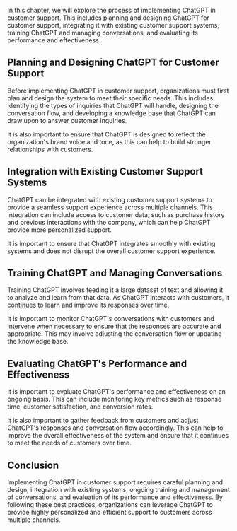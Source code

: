 

In this chapter, we will explore the process of implementing ChatGPT in customer support. This includes planning and designing ChatGPT for customer support, integrating it with existing customer support systems, training ChatGPT and managing conversations, and evaluating its performance and effectiveness.

Planning and Designing ChatGPT for Customer Support
---------------------------------------------------

Before implementing ChatGPT in customer support, organizations must first plan and design the system to meet their specific needs. This includes identifying the types of inquiries that ChatGPT will handle, designing the conversation flow, and developing a knowledge base that ChatGPT can draw upon to answer customer inquiries.

It is also important to ensure that ChatGPT is designed to reflect the organization's brand voice and tone, as this can help to build stronger relationships with customers.

Integration with Existing Customer Support Systems
--------------------------------------------------

ChatGPT can be integrated with existing customer support systems to provide a seamless support experience across multiple channels. This integration can include access to customer data, such as purchase history and previous interactions with the company, which can help ChatGPT provide more personalized support.

It is important to ensure that ChatGPT integrates smoothly with existing systems and does not disrupt the overall customer support experience.

Training ChatGPT and Managing Conversations
-------------------------------------------

Training ChatGPT involves feeding it a large dataset of text and allowing it to analyze and learn from that data. As ChatGPT interacts with customers, it continues to learn and improve its responses over time.

It is important to monitor ChatGPT's conversations with customers and intervene when necessary to ensure that the responses are accurate and appropriate. This may involve adjusting the conversation flow or updating the knowledge base.

Evaluating ChatGPT's Performance and Effectiveness
--------------------------------------------------

It is important to evaluate ChatGPT's performance and effectiveness on an ongoing basis. This can include monitoring key metrics such as response time, customer satisfaction, and conversion rates.

It is also important to gather feedback from customers and adjust ChatGPT's responses and conversation flow accordingly. This can help to improve the overall effectiveness of the system and ensure that it continues to meet the needs of customers over time.

Conclusion
----------

Implementing ChatGPT in customer support requires careful planning and design, integration with existing systems, ongoing training and management of conversations, and evaluation of its performance and effectiveness. By following these best practices, organizations can leverage ChatGPT to provide highly personalized and efficient support to customers across multiple channels.
